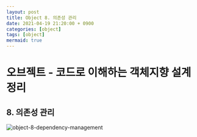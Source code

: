 ```yaml
---
layout: post
title: Object 8. 의존성 관리
date: 2021-04-19 21:20:00 + 0900
categories: [object]
tags: [object]
mermaid: true
---
```

# 오브젝트 - 코드로 이해하는 객체지향 설계 정리
## 8. 의존성 관리
![object-8-dependency-management](https://user-images.githubusercontent.com/13375810/115236887-de135380-a156-11eb-837c-ff43e062fd83.png)
